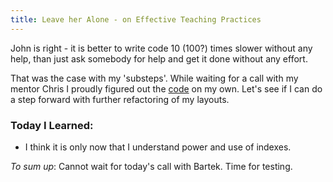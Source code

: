 ```yaml
--- 
title: Leave her Alone - on Effective Teaching Practices
---
```


John is right - it is better to write code 10 (100?) times slower without any help, than just ask somebody for help and get it done without any effort.

That was the case with my 'substeps'. While waiting for a call with my mentor Chris I proudly figured out the [code](https://github.com/lipenco/impress.js-substeps) on my own. Let's see if I can do a step forward with further refactoring of my layouts.

### Today I Learned:
* I think it is only now that I understand power and use of indexes.

_To sum up_:
Cannot wait for today's call with Bartek. Time for testing.
